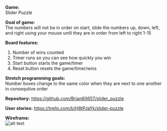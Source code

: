 **Game:** </br>
Slider Puzzle


**Goal of game:** </br>
The numbers will not be in order on start, slide the numbers up, down, left, and right using your mouse until they are in order from left to right 1-15


**Board features:** </br>
1.  Number of wins counted </br>
2.  Timer runs so you can see how quickly you win </br>
3.  Start button starts the game/timer </br>
4.  Reset button resets the game/timer/wins </br>


**Stretch programming goals:** </br>
Number boxes change to the same color when they are next to one another in consequtive order


**Repository:**
https://github.com/Brian60657/slider_puzzle


**User stories:**
https://trello.com/b/H8tPJaYk/slider-puzzle

**Wireframe:**</br>
![alt text](https://github.com/Brian60657/slider_puzzle/blob/master/assets/wireframe.jpg)
